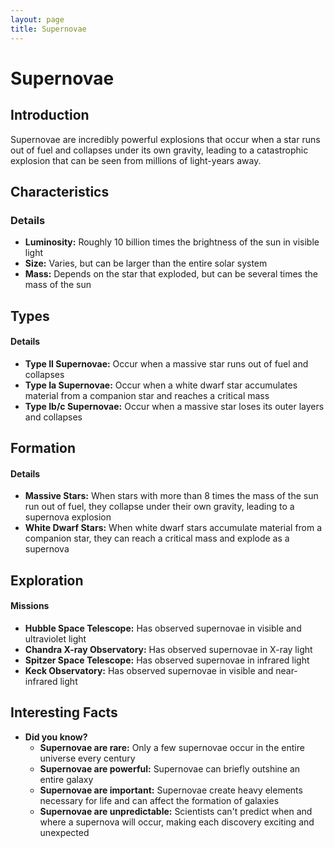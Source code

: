 ```yaml
---
layout: page
title: Supernovae
---
```


# Supernovae

## Introduction
Supernovae are incredibly powerful explosions that occur when a star runs out of fuel and collapses under its own gravity, leading to a catastrophic explosion that can be seen from millions of light-years away.

## Characteristics
### Details
* **Luminosity:** Roughly 10 billion times the brightness of the sun in visible light
* **Size:** Varies, but can be larger than the entire solar system
* **Mass:** Depends on the star that exploded, but can be several times the mass of the sun

## Types
#### Details
* **Type II Supernovae:** Occur when a massive star runs out of fuel and collapses
* **Type Ia Supernovae:** Occur when a white dwarf star accumulates material from a companion star and reaches a critical mass
* **Type Ib/c Supernovae:** Occur when a massive star loses its outer layers and collapses

## Formation
#### Details
* **Massive Stars:** When stars with more than 8 times the mass of the sun run out of fuel, they collapse under their own gravity, leading to a supernova explosion
* **White Dwarf Stars:** When white dwarf stars accumulate material from a companion star, they can reach a critical mass and explode as a supernova

## Exploration
#### Missions
* **Hubble Space Telescope:** Has observed supernovae in visible and ultraviolet light
* **Chandra X-ray Observatory:** Has observed supernovae in X-ray light
* **Spitzer Space Telescope:** Has observed supernovae in infrared light
* **Keck Observatory:** Has observed supernovae in visible and near-infrared light

## Interesting Facts
* **Did you know?**
	+ **Supernovae are rare:** Only a few supernovae occur in the entire universe every century
	+ **Supernovae are powerful:** Supernovae can briefly outshine an entire galaxy
	+ **Supernovae are important:** Supernovae create heavy elements necessary for life and can affect the formation of galaxies
	+ **Supernovae are unpredictable:** Scientists can't predict when and where a supernova will occur, making each discovery exciting and unexpected
```
